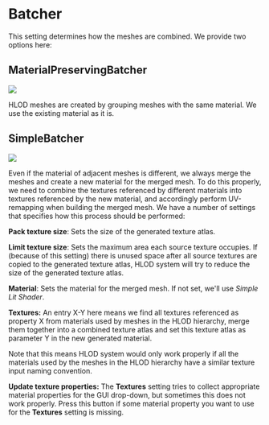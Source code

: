 # Batcher

This setting determines how the meshes are combined. We provide two options here:

## MaterialPreservingBatcher

![](.//media/image21.png)

HLOD meshes are created by grouping meshes with the same material. We use the existing material as it is.

## SimpleBatcher

![](.//media/image8.png)

Even if the material of adjacent meshes is different, we always merge
the meshes and create a new material for the merged mesh. To do this
properly, we need to combine the textures referenced by different
materials into textures referenced by the new material, and
accordingly perform UV-remapping when building the merged mesh. We
have a number of settings that specifies how this process should be
performed:

**Pack texture size**: Sets the size of the generated texture atlas.

**Limit texture size**: Sets the maximum area each source texture
occupies. If (because of this setting) there is unused space after all
source textures are copied to the generated texture atlas, HLOD system
will try to reduce the size of the generated texture atlas.

**Material**: Sets the material for the merged mesh. If not set, we'll
use *Simple Lit Shader*.

**Textures:** An entry X-Y here means we find all textures referenced
as property X from materials used by meshes in the HLOD hierarchy,
merge them together into a combined texture atlas and set this texture
atlas as parameter Y in the new generated material.

Note that this means HLOD system would only work properly if all the
materials used by the meshes in the HLOD hierarchy have a similar
texture input naming convention.

**Update texture properties:** The **Textures** setting tries to
collect appropriate material properties for the GUI drop-down, but
sometimes this does not work properly. Press this button if some
material property you want to use for the **Textures** setting is
missing.